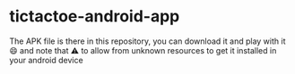 # tictactoe-android-app

The APK file is there in this repository, you can download it and play with it 😄 and note that ⚠ to allow from unknown resources to get it installed in your android device
